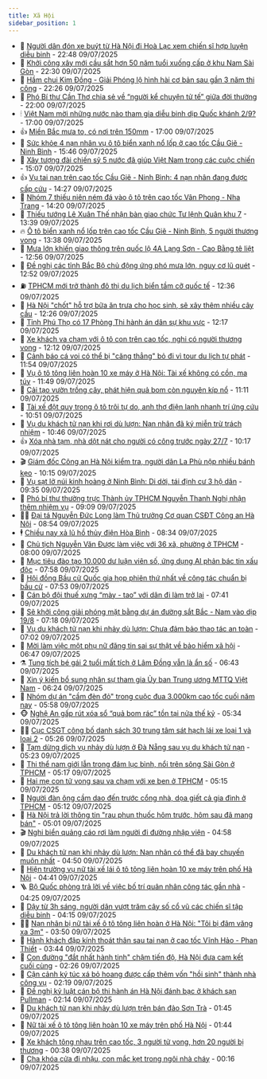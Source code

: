 ```yaml
---
title: Xã Hội
sidebar_position: 1
---
```


<!-- dantri-xa-hoi:START -->
- 🫣 [Người dân đón xe buýt từ Hà Nội đi Hoà Lạc xem chiến sĩ hợp luyện diễu binh](https://dantri.com.vn/xa-hoi/nguoi-dan-don-xe-buyt-tu-ha-noi-di-hoa-lac-xem-chien-si-hop-luyen-dieu-binh-20250710054820963.htm) - 22:48 09/07/2025
- 💼 [Khởi công xây mới cầu sắt hơn 50 năm tuổi xuống cấp ở khu Nam Sài Gòn](https://dantri.com.vn/xa-hoi/khoi-cong-xay-moi-cau-sat-hon-50-nam-tuoi-xuong-cap-o-khu-nam-sai-gon-20250709184131740.htm) - 22:30 09/07/2025
- 🎊 [Hầm chui Kim Đồng - Giải Phóng lộ hình hài cơ bản sau gần 3 năm thi công](https://dantri.com.vn/xa-hoi/ham-chui-kim-dong-giai-phong-lo-hinh-hai-co-ban-sau-gan-3-nam-thi-cong-20250709183218853.htm) - 22:26 09/07/2025
- 🙉 [Phó Bí thư Cần Thơ chia sẻ về “người kể chuyện tử tế” giữa đời thường](https://dantri.com.vn/xa-hoi/pho-bi-thu-can-tho-chia-se-ve-nguoi-ke-chuyen-tu-te-giua-doi-thuong-20250620130636328.htm) - 22:00 09/07/2025
- 🕯 [Việt Nam mời những nước nào tham gia diễu binh dịp Quốc khánh 2/9?](https://dantri.com.vn/xa-hoi/viet-nam-moi-nhung-nuoc-nao-tham-gia-dieu-binh-dip-quoc-khanh-29-20250709213906760.htm) - 17:00 09/07/2025
- 👍 [Miền Bắc mưa to, có nơi trên 150mm](https://dantri.com.vn/xa-hoi/mien-bac-mua-to-co-noi-tren-150mm-20250709194925165.htm) - 17:00 09/07/2025
- 🤖 [Sức khỏe 4 nạn nhân vụ ô tô biển xanh nổ lốp ở cao tốc Cầu Giẽ - Ninh Bình](https://dantri.com.vn/xa-hoi/suc-khoe-4-nan-nhan-vu-o-to-bien-xanh-no-lop-o-cao-toc-cau-gie-ninh-binh-20250709222953559.htm) - 15:46 09/07/2025
- 🙉 [Xây tượng đài chiến sỹ 5 nước đã giúp Việt Nam trong các cuộc chiến](https://dantri.com.vn/xa-hoi/xay-tuong-dai-chien-sy-5-nuoc-da-giup-viet-nam-trong-cac-cuoc-chien-20250709215604003.htm) - 15:07 09/07/2025
- 👍 [Vụ tai nạn trên cao tốc Cầu Giẽ - Ninh Bình: 4 nạn nhân đang được cấp cứu](https://dantri.com.vn/xa-hoi/vu-tai-nan-tren-cao-toc-cau-gie-ninh-binh-4-nan-nhan-dang-duoc-cap-cuu-20250709211857652.htm) - 14:27 09/07/2025
- 🗽 [Nhóm 7 thiếu niên ném đá vào ô tô trên cao tốc Vân Phong - Nha Trang](https://dantri.com.vn/xa-hoi/nhom-7-thieu-nien-nem-da-vao-o-to-tren-cao-toc-van-phong-nha-trang-20250709210533736.htm) - 14:20 09/07/2025
- 🗽 [Thiếu tướng Lê Xuân Thế nhận bàn giao chức Tư lệnh Quân khu 7](https://dantri.com.vn/xa-hoi/thieu-tuong-le-xuan-the-nhan-ban-giao-chuc-tu-lenh-quan-khu-7-20250709194339816.htm) - 13:39 09/07/2025
- 🔥 [Ô tô biển xanh nổ lốp trên cao tốc Cầu Giẽ - Ninh Bình, 5 người thương vong](https://dantri.com.vn/xa-hoi/o-to-bien-xanh-no-lop-tren-cao-toc-cau-gie-ninh-binh-5-nguoi-thuong-vong-20250709203443773.htm) - 13:38 09/07/2025
- 🦒 [Mưa lớn khiến giao thông trên quốc lộ 4A Lạng Sơn - Cao Bằng tê liệt](https://dantri.com.vn/xa-hoi/mua-lon-khien-giao-thong-tren-quoc-lo-4a-lang-son-cao-bang-te-liet-20250709192926598.htm) - 12:56 09/07/2025
- 🧐 [Đề nghị các tỉnh Bắc Bộ chủ động ứng phó mưa lớn, nguy cơ lũ quét](https://dantri.com.vn/xa-hoi/de-nghi-cac-tinh-bac-bo-chu-dong-ung-pho-mua-lon-nguy-co-lu-quet-20250709192849135.htm) - 12:52 09/07/2025
- ⛽️ [TPHCM mới trở thành đô thị du lịch biển tầm cỡ quốc tế](https://dantri.com.vn/xa-hoi/tphcm-moi-tro-thanh-do-thi-du-lich-bien-tam-co-quoc-te-20250709190449092.htm) - 12:36 09/07/2025
- 🚀 [Hà Nội &quot;chốt&quot; hỗ trợ bữa ăn trưa cho học sinh, sẽ xây thêm nhiều cây cầu](https://dantri.com.vn/xa-hoi/ha-noi-chot-ho-tro-bua-an-trua-cho-hoc-sinh-se-xay-them-nhieu-cay-cau-20250709192456551.htm) - 12:26 09/07/2025
- 🦒 [Tỉnh Phú Thọ có 17 Phòng Thi hành án dân sự khu vực](https://dantri.com.vn/xa-hoi/tinh-phu-tho-co-17-phong-thi-hanh-an-dan-su-khu-vuc-20250709190558447.htm) - 12:17 09/07/2025
- 🦅 [Xe khách va chạm với ô tô con trên cao tốc, nghi có người thương vong](https://dantri.com.vn/xa-hoi/xe-khach-va-cham-voi-o-to-con-tren-cao-toc-nghi-co-nguoi-thuong-vong-20250709190838184.htm) - 12:12 09/07/2025
- 🚀 [Cảnh báo cá voi có thể bị &quot;căng thẳng&quot; bỏ đi vì tour du lịch tự phát](https://dantri.com.vn/xa-hoi/canh-bao-ca-voi-co-the-bi-cang-thang-bo-di-vi-tour-du-lich-tu-phat-20250709175447560.htm) - 11:54 09/07/2025
- 🦅 [Vụ ô tô tông liên hoàn 10 xe máy ở Hà Nội: Tài xế không có cồn, ma túy](https://dantri.com.vn/xa-hoi/vu-o-to-tong-lien-hoan-10-xe-may-o-ha-noi-tai-xe-khong-co-con-ma-tuy-20250709184224500.htm) - 11:49 09/07/2025
- 🤠 [Cải tạo vườn trồng cây, phát hiện quả bom còn nguyên kíp nổ](https://dantri.com.vn/xa-hoi/cai-tao-vuon-trong-cay-phat-hien-qua-bom-con-nguyen-kip-no-20250709172830056.htm) - 11:11 09/07/2025
- 💄 [Tài xế đột quỵ trong ô tô trôi tự do, anh thợ điện lạnh nhanh trí ứng cứu](https://dantri.com.vn/xa-hoi/tai-xe-dot-quy-trong-o-to-troi-tu-do-anh-tho-dien-lanh-nhanh-tri-ung-cuu-20250709170402844.htm) - 10:51 09/07/2025
- 🥷 [Vụ du khách tử nạn khi rơi dù lượn: Nạn nhân đã ký miễn trừ trách nhiệm](https://dantri.com.vn/xa-hoi/vu-du-khach-tu-nan-khi-roi-du-luon-nan-nhan-da-ky-mien-tru-trach-nhiem-20250709170954093.htm) - 10:46 09/07/2025
- 👍 [Xóa nhà tạm, nhà dột nát cho người có công trước ngày 27/7](https://dantri.com.vn/xa-hoi/xoa-nha-tam-nha-dot-nat-cho-nguoi-co-cong-truoc-ngay-277-20250709170908130.htm) - 10:17 09/07/2025
- 🎬 [Giám đốc Công an Hà Nội kiểm tra, người dân La Phù nộp nhiều bánh kẹo](https://dantri.com.vn/xa-hoi/giam-doc-cong-an-ha-noi-kiem-tra-nguoi-dan-la-phu-nop-nhieu-banh-keo-20250709164728704.htm) - 10:15 09/07/2025
- 🦒 [Vụ sạt lở núi kinh hoàng ở Ninh Bình: Di dời, tái định cư 3 hộ dân](https://dantri.com.vn/xa-hoi/vu-sat-lo-nui-kinh-hoang-o-ninh-binh-di-doi-tai-dinh-cu-3-ho-dan-20250709161218591.htm) - 09:35 09/07/2025
- 🌊 [Phó bí thư thường trực Thành ủy TPHCM Nguyễn Thanh Nghị nhận thêm nhiệm vụ](https://dantri.com.vn/xa-hoi/pho-bi-thu-thuong-truc-thanh-uy-tphcm-nguyen-thanh-nghi-nhan-them-nhiem-vu-20250709160501205.htm) - 09:09 09/07/2025
- 🧑‍💻 [Đại tá Nguyễn Đức Long làm Thủ trưởng Cơ quan CSĐT Công an Hà Nội](https://dantri.com.vn/xa-hoi/dai-ta-nguyen-duc-long-lam-thu-truong-co-quan-csdt-cong-an-ha-noi-20250709155154498.htm) - 08:54 09/07/2025
- 🕴 [Chiều nay xả lũ hồ thủy điện Hòa Bình](https://dantri.com.vn/xa-hoi/chieu-nay-xa-lu-ho-thuy-dien-hoa-binh-20250709152620148.htm) - 08:34 09/07/2025
- 🤔 [Chủ tịch Nguyễn Văn Được làm việc với 36 xã, phường ở TPHCM](https://dantri.com.vn/xa-hoi/chu-tich-nguyen-van-duoc-lam-viec-voi-36-xa-phuong-o-tphcm-20250709143703803.htm) - 08:00 09/07/2025
- 💄 [Mục tiêu đào tạo 10.000 dư luận viên số, ứng dụng AI phản bác tin xấu độc](https://dantri.com.vn/xa-hoi/muc-tieu-dao-tao-10000-du-luan-vien-so-ung-dung-ai-phan-bac-tin-xau-doc-20250709165006193.htm) - 07:58 09/07/2025
- 🧠 [Hội đồng Bầu cử Quốc gia họp phiên thứ nhất về công tác chuẩn bị bầu cử](https://dantri.com.vn/xa-hoi/hoi-dong-bau-cu-quoc-gia-hop-phien-thu-nhat-ve-cong-tac-chuan-bi-bau-cu-20250709143756249.htm) - 07:53 09/07/2025
- 🦣 [Cán bộ đội thuế xưng “mày - tao” với dân đi làm trở lại](https://dantri.com.vn/xa-hoi/can-bo-doi-thue-xung-may-tao-voi-dan-di-lam-tro-lai-20250709134856001.htm) - 07:41 09/07/2025
- 💫 [Sẽ khởi công giải phóng mặt bằng dự án đường sắt Bắc - Nam vào dịp 19/8](https://dantri.com.vn/xa-hoi/se-khoi-cong-giai-phong-mat-bang-du-an-duong-sat-bac-nam-vao-dip-198-20250709140442376.htm) - 07:18 09/07/2025
- 🚀 [Vụ du khách tử nạn khi nhảy dù lượn: Chưa đảm bảo thao tác an toàn](https://dantri.com.vn/xa-hoi/vu-du-khach-tu-nan-khi-nhay-du-luon-chua-dam-bao-thao-tac-an-toan-20250709135316359.htm) - 07:02 09/07/2025
- 🤔 [Mời làm việc một phụ nữ đăng tin sai sự thật về bảo hiểm xã hội](https://dantri.com.vn/xa-hoi/moi-lam-viec-mot-phu-nu-dang-tin-sai-su-that-ve-bao-hiem-xa-hoi-20250709133333718.htm) - 06:47 09/07/2025
- ⚗️ [Tung tích bé gái 2 tuổi mất tích ở Lâm Đồng vẫn là ẩn số](https://dantri.com.vn/xa-hoi/tung-tich-be-gai-2-tuoi-mat-tich-o-lam-dong-van-la-an-so-20250709132249831.htm) - 06:43 09/07/2025
- 🫶 [Xin ý kiến bổ sung nhân sự tham gia Ủy ban Trung ương MTTQ Việt Nam](https://dantri.com.vn/xa-hoi/xin-y-kien-bo-sung-nhan-su-tham-gia-uy-ban-trung-uong-mttq-viet-nam-20250709130009953.htm) - 06:24 09/07/2025
- 🌮 [Nhóm dự án &quot;cầm đèn đỏ&quot; trong cuộc đua 3.000km cao tốc cuối năm nay](https://dantri.com.vn/xa-hoi/nhom-du-an-cam-den-do-trong-cuoc-dua-3000km-cao-toc-cuoi-nam-nay-20250627112546302.htm) - 05:58 09/07/2025
- 🐵 [Nghệ An gấp rút xóa sổ “quả bom rác” tồn tại nửa thế kỷ](https://dantri.com.vn/xa-hoi/nghe-an-gap-rut-xoa-so-qua-bom-rac-ton-tai-nua-the-ky-20250709105308320.htm) - 05:34 09/07/2025
- 🧑‍🏫 [Cục CSGT công bố danh sách 30 trung tâm sát hạch lái xe loại 1 và loại 2](https://dantri.com.vn/xa-hoi/cuc-csgt-cong-bo-danh-sach-30-trung-tam-sat-hach-lai-xe-loai-1-va-loai-2-20250709120341495.htm) - 05:26 09/07/2025
- 💫 [Tạm dừng dịch vụ nhảy dù lượn ở Đà Nẵng sau vụ du khách tử nạn](https://dantri.com.vn/xa-hoi/tam-dung-dich-vu-nhay-du-luon-o-da-nang-sau-vu-du-khach-tu-nan-20250709120211136.htm) - 05:23 09/07/2025
- 🦩 [Thi thể nam giới lẫn trong đám lục bình, nổi trên sông Sài Gòn ở TPHCM](https://dantri.com.vn/xa-hoi/thi-the-nam-gioi-lan-trong-dam-luc-binh-noi-tren-song-sai-gon-o-tphcm-20250709115436946.htm) - 05:17 09/07/2025
- 🦄 [Hai mẹ con tử vong sau va chạm với xe ben ở TPHCM](https://dantri.com.vn/xa-hoi/hai-me-con-tu-vong-sau-va-cham-voi-xe-ben-o-tphcm-20250709115952475.htm) - 05:15 09/07/2025
- 💂 [Người đàn ông cầm dao đến trước cổng nhà, dọa giết cả gia đình ở TPHCM](https://dantri.com.vn/xa-hoi/nguoi-dan-ong-cam-dao-den-truoc-cong-nha-doa-giet-ca-gia-dinh-o-tphcm-20250709115954160.htm) - 05:12 09/07/2025
- 💄 [Hà Nội trả lời thông tin &quot;rau phun thuốc hôm trước, hôm sau đã mang bán&quot;](https://dantri.com.vn/xa-hoi/ha-noi-tra-loi-thong-tin-rau-phun-thuoc-hom-truoc-hom-sau-da-mang-ban-20250709115434234.htm) - 05:01 09/07/2025
- 🎬 [Nghi biển quảng cáo rơi làm người đi đường nhập viện](https://dantri.com.vn/xa-hoi/nghi-bien-quang-cao-roi-lam-nguoi-di-duong-nhap-vien-20250709111820300.htm) - 04:58 09/07/2025
- 👀 [Du khách tử nạn khi nhảy dù lượn: Nạn nhân có thể đã bay chuyến muộn nhất](https://dantri.com.vn/xa-hoi/du-khach-tu-nan-khi-nhay-du-luon-nan-nhan-co-the-da-bay-chuyen-muon-nhat-20250709113944518.htm) - 04:50 09/07/2025
- 💃 [Hiện trường vụ nữ tài xế lái ô tô tông liên hoàn 10 xe máy trên phố Hà Nội](https://dantri.com.vn/xa-hoi/hien-truong-vu-nu-tai-xe-lai-o-to-tong-lien-hoan-10-xe-may-tren-pho-ha-noi-20250709111331745.htm) - 04:41 09/07/2025
- 🪜 [Bộ Quốc phòng trả lời về việc bố trí quân nhân công tác gần nhà](https://dantri.com.vn/xa-hoi/bo-quoc-phong-tra-loi-ve-viec-bo-tri-quan-nhan-cong-tac-gan-nha-20250709111957548.htm) - 04:25 09/07/2025
- 📝 [Dậy từ 3h sáng, người dân vượt trăm cây số cổ vũ các chiến sĩ tập diễu binh](https://dantri.com.vn/xa-hoi/day-tu-3h-sang-nguoi-dan-vuot-tram-cay-so-co-vu-cac-chien-si-tap-dieu-binh-20250709110651190.htm) - 04:15 09/07/2025
- 🧑‍💻 [Nạn nhân bị nữ tài xế ô tô tông liên hoàn ở Hà Nội: &quot;Tôi bị đâm văng xa 3m&quot;](https://dantri.com.vn/xa-hoi/nan-nhan-bi-nu-tai-xe-o-to-tong-lien-hoan-o-ha-noi-toi-bi-dam-vang-xa-3m-20250709104106130.htm) - 03:50 09/07/2025
- 👺 [Hành khách đập kính thoát thân sau tai nạn ở cao tốc Vĩnh Hảo - Phan Thiết](https://dantri.com.vn/xa-hoi/hanh-khach-dap-kinh-thoat-than-sau-tai-nan-o-cao-toc-vinh-hao-phan-thiet-20250709100620995.htm) - 03:44 09/07/2025
- 🌮 [Con đường &quot;đắt nhất hành tinh&quot; chậm tiến độ, Hà Nội đưa cam kết cuối cùng](https://dantri.com.vn/xa-hoi/con-duong-dat-nhat-hanh-tinh-cham-tien-do-ha-noi-dua-cam-ket-cuoi-cung-20250709091805460.htm) - 02:26 09/07/2025
- 🤭 [Cận cảnh ký túc xá bỏ hoang được cấp thêm vốn &quot;hồi sinh&quot; thành nhà công vụ](https://dantri.com.vn/xa-hoi/can-canh-ky-tuc-xa-bo-hoang-duoc-cap-them-von-hoi-sinh-thanh-nha-cong-vu-20250709084922245.htm) - 02:19 09/07/2025
- 💪 [Đề nghị kỷ luật cán bộ thi hành án Hà Nội đánh bạc ở khách sạn Pullman](https://dantri.com.vn/xa-hoi/de-nghi-ky-luat-can-bo-thi-hanh-an-ha-noi-danh-bac-o-khach-san-pullman-20250709090431405.htm) - 02:14 09/07/2025
- 🧰 [Du khách tử nạn khi nhảy dù lượn trên bán đảo Sơn Trà](https://dantri.com.vn/xa-hoi/du-khach-tu-nan-khi-nhay-du-luon-tren-ban-dao-son-tra-20250709080645172.htm) - 01:45 09/07/2025
- 🤡 [Nữ tài xế ô tô tông liên hoàn 10 xe máy trên phố Hà Nội](https://dantri.com.vn/xa-hoi/nu-tai-xe-o-to-tong-lien-hoan-10-xe-may-tren-pho-ha-noi-20250709084140135.htm) - 01:44 09/07/2025
- 🦆 [Xe khách tông nhau trên cao tốc, 3 người tử vong, hơn 20 người bị thương](https://dantri.com.vn/xa-hoi/xe-khach-tong-nhau-tren-cao-toc-3-nguoi-tu-vong-hon-20-nguoi-bi-thuong-20250709073036437.htm) - 00:38 09/07/2025
- 🦍 [Cha khóa cửa đi nhậu, con mắc kẹt trong ngôi nhà cháy](https://dantri.com.vn/xa-hoi/cha-khoa-cua-di-nhau-con-mac-ket-trong-ngoi-nha-chay-20250709071103760.htm) - 00:16 09/07/2025<!-- dantri-xa-hoi:END -->
